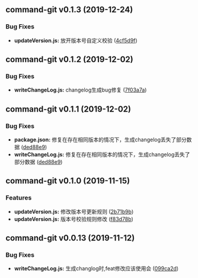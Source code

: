 ## command-git v0.1.3 (2019-12-24)

### Bug Fixes
* **updateVersion.js:**  放开版本号自定义校验 ([4cf5d9f](http://git.timevale.cn:8081/front-common/esign-ui/commit/4cf5d9f))

## command-git v0.1.2 (2019-12-02)

### Bug Fixes
* **writeChangeLog.js:**  changelog生成bug修复 ([7f03a7a](http://git.timevale.cn:8081/front-common/esign-ui/commit/7f03a7a))

## command-git v0.1.1 (2019-12-02)

### Bug Fixes
* **package.json:**  修复在存在相同版本的情况下，生成changelog丢失了部分数据 ([ded88e9](http://git.timevale.cn:8081/front-common/esign-ui/commit/ded88e9))
* **writeChangeLog.js:**  修复在存在相同版本的情况下，生成changelog丢失了部分数据 ([ded88e9](http://git.timevale.cn:8081/front-common/esign-ui/commit/ded88e9))

## command-git v0.1.0 (2019-11-15)

### Features
* **updateVersion.js:**  修改版本号更新规则 ([2b71b9b](http://git.timevale.cn:8081/front-common/esign-ui/commit/2b71b9b))
* **updateVersion.js:**  版本号校验规则修改 ([f83d78b](http://git.timevale.cn:8081/front-common/esign-ui/commit/f83d78b))

## command-git v0.0.13 (2019-11-12)

### Bug Fixes
* **writeChangeLog.js:**  生成changlog时,feat修改应该使用会 ([099ca2d](http://git.timevale.cn:8081/front-common/esign-ui/commit/099ca2d))

